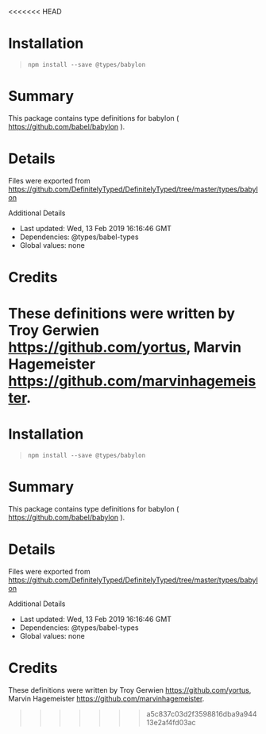 <<<<<<< HEAD
# Installation
> `npm install --save @types/babylon`

# Summary
This package contains type definitions for babylon ( https://github.com/babel/babylon ).

# Details
Files were exported from https://github.com/DefinitelyTyped/DefinitelyTyped/tree/master/types/babylon

Additional Details
 * Last updated: Wed, 13 Feb 2019 16:16:46 GMT
 * Dependencies: @types/babel-types
 * Global values: none

# Credits
These definitions were written by Troy Gerwien <https://github.com/yortus>, Marvin Hagemeister <https://github.com/marvinhagemeister>.
=======
# Installation
> `npm install --save @types/babylon`

# Summary
This package contains type definitions for babylon ( https://github.com/babel/babylon ).

# Details
Files were exported from https://github.com/DefinitelyTyped/DefinitelyTyped/tree/master/types/babylon

Additional Details
 * Last updated: Wed, 13 Feb 2019 16:16:46 GMT
 * Dependencies: @types/babel-types
 * Global values: none

# Credits
These definitions were written by Troy Gerwien <https://github.com/yortus>, Marvin Hagemeister <https://github.com/marvinhagemeister>.
>>>>>>> a5c837c03d2f3598816dba9a94413e2af4fd03ac
